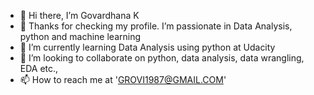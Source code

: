 - 👋 Hi there, I’m Govardhana K
- 👀 Thanks for checking my profile. I’m passionate in Data Analysis, python and machine learning
- 🌱 I’m currently learning Data Analysis using python at Udacity
- 💞️ I’m looking to collaborate on python, data analysis, data wrangling, EDA etc.,
- 📫 How to reach me at 'GROVI1987@GMAIL.COM'

<!---
Govardhanak/Govardhanak is a ✨ special ✨ repository because its `README.md` (this file) appears on your GitHub profile.
You can click the Preview link to take a look at your changes.
--->
